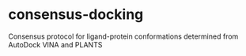 # consensus-docking
Consensus protocol for ligand-protein conformations determined from AutoDock VINA and PLANTS
